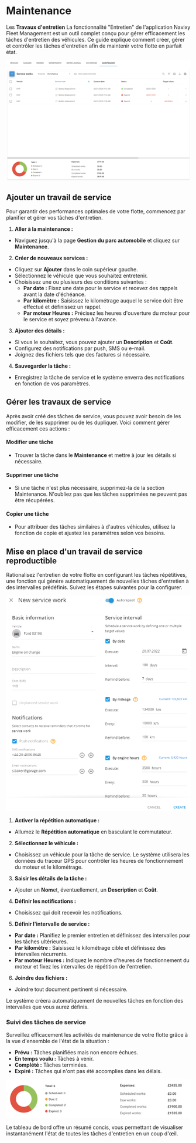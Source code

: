 # Maintenance

Les **Travaux d'entretien** La fonctionnalité "Entretien" de l'application Navixy Fleet Management est un outil complet conçu pour gérer efficacement les tâches d'entretien des véhicules. Ce guide explique comment créer, gérer et contrôler les tâches d'entretien afin de maintenir votre flotte en parfait état.

![image-20240814-185130.png](attachments/image-20240814-185130.png)

## Ajouter un travail de service

Pour garantir des performances optimales de votre flotte, commencez par planifier et gérer vos tâches d'entretien.

1. **Aller à la maintenance :**
  - Naviguez jusqu'à la page **Gestion du parc automobile** et cliquez sur **Maintenance**.
2. **Créer de nouveaux services :**
  - Cliquez sur **Ajouter** dans le coin supérieur gauche.
  - Sélectionnez le véhicule que vous souhaitez entretenir.
  - Choisissez une ou plusieurs des conditions suivantes :
    - **Par date :** Fixez une date pour le service et recevez des rappels avant la date d'échéance.
    - **Par kilomètre :** Saisissez le kilométrage auquel le service doit être effectué et définissez un rappel.
    - **Par moteur Heures :** Précisez les heures d'ouverture du moteur pour le service et soyez prévenu à l'avance.
3. **Ajouter des détails :**
  - Si vous le souhaitez, vous pouvez ajouter un **Description** et **Coût**.
  - Configurez des notifications par push, SMS ou e-mail.
  - Joignez des fichiers tels que des factures si nécessaire.
4. **Sauvegarder la tâche :**
  - Enregistrez la tâche de service et le système enverra des notifications en fonction de vos paramètres.

## Gérer les travaux de service

Après avoir créé des tâches de service, vous pouvez avoir besoin de les modifier, de les supprimer ou de les dupliquer. Voici comment gérer efficacement ces actions :

#### Modifier une tâche

- Trouver la tâche dans le **Maintenance** et mettre à jour les détails si nécessaire.

#### Supprimer une tâche

- Si une tâche n'est plus nécessaire, supprimez-la de la section Maintenance. N'oubliez pas que les tâches supprimées ne peuvent pas être récupérées.

#### Copier une tâche

- Pour attribuer des tâches similaires à d'autres véhicules, utilisez la fonction de copie et ajustez les paramètres selon vos besoins.

## Mise en place d'un travail de service reproductible

Rationalisez l'entretien de votre flotte en configurant les tâches répétitives, une fonction qui génère automatiquement de nouvelles tâches d'entretien à des intervalles prédéfinis. Suivez les étapes suivantes pour la configurer.

![image-20240814-190748.png](attachments/image-20240814-190748.png)

1. **Activer la répétition automatique :**
  - Allumez le **Répétition automatique** en basculant le commutateur.
2. **Sélectionnez le véhicule :**
  - Choisissez un véhicule pour la tâche de service. Le système utilisera les données du traceur GPS pour contrôler les heures de fonctionnement du moteur et le kilométrage.
3. **Saisir les détails de la tâche :**
  - Ajouter un **Nom**et, éventuellement, un **Description** et **Coût**.
4. **Définir les notifications :**
  - Choisissez qui doit recevoir les notifications.
5. **Définir l'intervalle de service :**
  - **Par date :** Planifiez le premier entretien et définissez des intervalles pour les tâches ultérieures.
  - **Par kilomètre :** Saisissez le kilométrage cible et définissez des intervalles récurrents.
  - **Par moteur Heures :** Indiquez le nombre d'heures de fonctionnement du moteur et fixez les intervalles de répétition de l'entretien.
6. **Joindre des fichiers :**
  - Joindre tout document pertinent si nécessaire.

Le système créera automatiquement de nouvelles tâches en fonction des intervalles que vous aurez définis.

### Suivi des tâches de service

Surveillez efficacement les activités de maintenance de votre flotte grâce à la vue d'ensemble de l'état de la situation :

- **Prévu :** Tâches planifiées mais non encore échues.
- **En temps voulu :** Tâches à venir.
- **Complété :** Tâches terminées.
- **Expiré :** Tâches qui n'ont pas été accomplies dans les délais.

![image-20240814-191110.png](attachments/image-20240814-191110.png)

Le tableau de bord offre un résumé concis, vous permettant de visualiser instantanément l'état de toutes les tâches d'entretien en un coup d'œil.